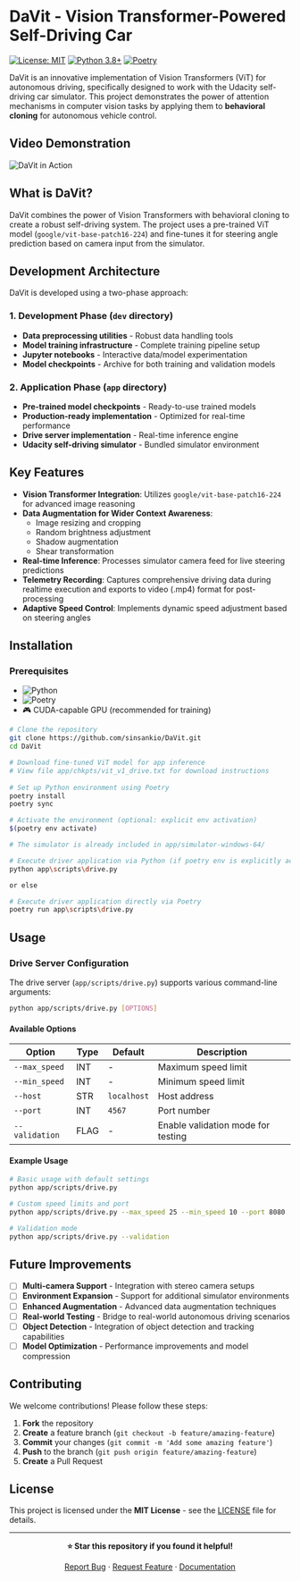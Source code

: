 # DaVit - Vision Transformer-Powered Self-Driving Car

[![License: MIT](https://img.shields.io/badge/License-MIT-yellow.svg)](https://opensource.org/licenses/MIT)
[![Python 3.8+](https://img.shields.io/badge/python-3.8+-blue.svg)](https://www.python.org/downloads/)
[![Poetry](https://img.shields.io/badge/dependency%20management-poetry-blue)](https://python-poetry.org/)

DaVit is an innovative implementation of Vision Transformers (ViT) for autonomous driving, specifically designed to work with the Udacity self-driving car simulator. This project demonstrates the power of attention mechanisms in computer vision tasks by applying them to **behavioral cloning** for autonomous vehicle control.

## Video Demonstration

![DaVit in Action](assets/vit_live.gif)

## What is DaVit?

DaVit combines the power of Vision Transformers with behavioral cloning to create a robust self-driving system. The project uses a pre-trained ViT model (`google/vit-base-patch16-224`) and fine-tunes it for steering angle prediction based on camera input from the simulator.

## Development Architecture

DaVit is developed using a two-phase approach:

### 1. Development Phase (`dev` directory)
- **Data preprocessing utilities** - Robust data handling  tools
- **Model training infrastructure** - Complete training pipeline setup
- **Jupyter notebooks** - Interactive data/model experimentation
- **Model checkpoints** - Archive for both training and validation models

### 2. Application Phase (`app` directory)
- **Pre-trained model checkpoints** - Ready-to-use trained models
- **Production-ready implementation** - Optimized for real-time performance
- **Drive server implementation** - Real-time inference engine
- **Udacity self-driving simulator** - Bundled simulator environment

## Key Features

- **Vision Transformer Integration**: Utilizes `google/vit-base-patch16-224` for advanced image reasoning
- **Data Augmentation for Wider Context Awareness**: 
  - Image resizing and cropping
  - Random brightness adjustment
  - Shadow augmentation
  - Shear transformation
- **Real-time Inference**: Processes simulator camera feed for live steering predictions
- **Telemetry Recording**: Captures comprehensive driving data during realtime execution and exports to video (.mp4) format for post-processing
- **Adaptive Speed Control**: Implements dynamic speed adjustment based on steering angles

## Installation

### Prerequisites

- ![Python](https://img.shields.io/badge/Python-3.8+-3776AB?style=flat&logo=python&logoColor=white)
- ![Poetry](https://img.shields.io/badge/Poetry-dependency%20management-60A5FA?style=flat&logo=poetry&logoColor=white)
- 🎮 CUDA-capable GPU (recommended for training)

```bash
# Clone the repository
git clone https://github.com/sinsankio/DaVit.git
cd DaVit

# Download fine-tuned ViT model for app inference
# View file app/chkpts/vit_v1_drive.txt for download instructions
 
# Set up Python environment using Poetry
poetry install
poetry sync

# Activate the environment (optional: explicit env activation)
$(poetry env activate)

# The simulator is already included in app/simulator-windows-64/

# Execute driver application via Python (if poetry env is explicitly activated) 
python app\scripts\drive.py

or else

# Execute driver application directly via Poetry
poetry run app\scripts\drive.py
```

## Usage

### Drive Server Configuration

The drive server (`app/scripts/drive.py`) supports various command-line arguments:

```bash
python app/scripts/drive.py [OPTIONS]
```

#### Available Options

| Option | Type | Default | Description |
|--------|------|---------|-------------|
| `--max_speed` | INT | - | Maximum speed limit |
| `--min_speed` | INT | - | Minimum speed limit |
| `--host` | STR | `localhost` | Host address |
| `--port` | INT | `4567` | Port number |
| `--validation` | FLAG | - | Enable validation mode for testing |

#### Example Usage

```bash
# Basic usage with default settings
python app/scripts/drive.py

# Custom speed limits and port
python app/scripts/drive.py --max_speed 25 --min_speed 10 --port 8080

# Validation mode
python app/scripts/drive.py --validation
```

## Future Improvements

- [ ] **Multi-camera Support** - Integration with stereo camera setups
- [ ] **Environment Expansion** - Support for additional simulator environments
- [ ] **Enhanced Augmentation** - Advanced data augmentation techniques
- [ ] **Real-world Testing** - Bridge to real-world autonomous driving scenarios
- [ ] **Object Detection** - Integration of object detection and tracking capabilities
- [ ] **Model Optimization** - Performance improvements and model compression

## Contributing

We welcome contributions! Please follow these steps:

1. **Fork** the repository
2. **Create** a feature branch (`git checkout -b feature/amazing-feature`)
3. **Commit** your changes (`git commit -m 'Add some amazing feature'`)
4. **Push** to the branch (`git push origin feature/amazing-feature`)
5. **Create** a Pull Request

## License

This project is licensed under the **MIT License** - see the [LICENSE](LICENSE) file for details.

---

<div align="center">

**⭐ Star this repository if you found it helpful!**

[Report Bug](https://github.com/your-username/attention-for-dave2/issues) · [Request Feature](https://github.com/your-username/attention-for-dave2/issues) · [Documentation](https://github.com/your-username/attention-for-dave2/wiki)

</div>
